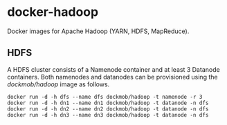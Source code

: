 # docker-hadoop
Docker images for Apache Hadoop (YARN, HDFS, MapReduce).

## HDFS
A HDFS cluster consists of a Namenode container and at least 3 Datanode containers. 
Both namenodes and datanodes can be provisioned using the *dockmob/hadoop* image as follows.

```
docker run -d -h dfs --name dfs dockmob/hadoop -t namenode -r 3
docker run -d -h dn1 --name dn1 dockmob/hadoop -t datanode -n dfs
docker run -d -h dn2 --name dn2 dockmob/hadoop -t datanode -n dfs
docker run -d -h dn3 --name dn3 dockmob/hadoop -t datanode -n dfs
```

